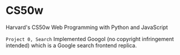 # CS50w
Harvard's CS50w Web Programming with Python and JavaScript

```Project 0, Search```
Implemented Googol (no copyright infringement intended) which is a Google search frontend replica.
